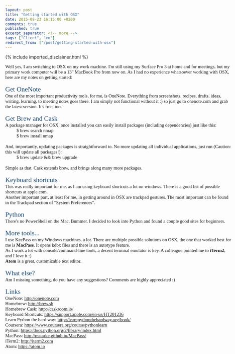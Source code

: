 ```yaml
---
layout: post
title: "Getting started with OSX"
date: 2015-08-23 16:15:00 +0200
comments: true
published: true
excerpt_separator: <!-- more -->
tags: ["Client", "en"]
redirect_from: ["/post/getting-started-with-osx"]
---
```

<!-- more -->
{% include imported_disclaimer.html %}
<div style="direction:ltr;border-width:100%">

<div style="direction:ltr;margin-top:0in;margin-left:0in;width:7.525in">

<div style="direction:ltr;margin-top:0in;margin-left:0in;width:7.525in">

<p style="margin:0in;font-family:Calibri;font-size:11.0pt">Well yes, I am
switching to OSX on my work machine. I'm still using my Surface Pro 3 at home
and for meetings, but my primary work computer will be a 13" MacBook Pro
from now on. As I had no experience whatsoever working with OSX, here are my
notes on getting started:</p>

<p style="margin:0in;font-family:Calibri;font-size:11.0pt">&nbsp;</p>

<p style="margin:0in;font-family:Calibri;font-size:16.0pt;color:#1E4E79">Get
OneNote</p>

<p style="margin:0in;font-family:Calibri;font-size:11.0pt">One of the most
important <span style="text-decoration:line-through">productivity</span> tools,
for me, is OneNote. Everything from screenshots, recipes, drafts, ideas,
writing, learning, to meeting notes goes there. I am simply not functional
without it :) so just go to onenote.com and grab the latest version. It's free,
too.</p>

<p style="margin:0in;font-family:Calibri;font-size:11.0pt">&nbsp;</p>

<p style="margin:0in;font-family:Calibri;font-size:16.0pt;color:#1E4E79">Get
Brew and Cask</p>

<p style="margin:0in;font-family:Calibri;font-size:11.0pt">A package manager
for OSX, once installed you can easily install packages (including
dependencies) just like this:</p>

<p style="margin:0in;margin-left:.375in;font-family:Calibri;font-size:11.0pt">$
brew search nmap</p>

<p style="margin:0in;margin-left:.375in;font-family:Calibri;font-size:11.0pt">$
brew install nmap</p>

<p style="margin:0in;margin-left:.375in;font-family:Calibri;font-size:11.0pt">&nbsp;</p>

<p style="margin:0in;font-family:Calibri;font-size:11.0pt">And, importantly,
updating packages is straightforward to. No more updating all individual
applications, just run (Caution: this will update all packages!):</p>

<p style="margin:0in;margin-left:.375in;font-family:Calibri;font-size:11.0pt">$
brew update &amp;&amp; brew upgrade </p>

<p style="margin:0in;margin-left:.375in;font-family:Calibri;font-size:11.0pt">&nbsp;</p>

<p style="margin:0in;font-family:Calibri;font-size:11.0pt">Simple as that. Cask
extends brew, and brings along many more packages.</p>

<p style="margin:0in;font-family:Calibri;font-size:11.0pt">&nbsp;</p>

<p style="margin:0in;font-family:Calibri;font-size:16.0pt;color:#1E4E79">Keyboard
shortcuts</p>

<p style="margin:0in;font-family:Calibri;font-size:11.0pt">This was really
important for me, as I am using keyboard shortcuts a lot on windows. There is a
good list of possible shortcuts at apple.com.</p>

<p style="margin:0in;font-family:Calibri;font-size:11.0pt">Another important
part, at least for me, in getting around in OSX are trackpad gestures. The most
important can be found in the Trackpad section of "System
Preferences".</p>

<p style="margin:0in;font-family:Calibri;font-size:11.0pt">&nbsp;</p>

<p style="margin:0in;font-family:Calibri;font-size:16.0pt;color:#1E4E79">Python</p>

<p style="margin:0in;font-family:Calibri;font-size:11.0pt">There's no
PowerShell on the Mac. Bummer. I decided to look into Python and found a couple
good sites for beginners.</p>

<p style="margin:0in;font-family:Calibri;font-size:11.0pt">&nbsp;</p>

<p style="margin:0in;font-family:Calibri;font-size:16.0pt;color:#1E4E79">More
tools...</p>

<p style="margin:0in;font-family:Calibri;font-size:11.0pt">I use KeePass on my
Windows machines, a lot. There are multiple possible solutions on OSX, the one
that worked best for me is <span style="font-weight:bold">MacPass</span>. It
opens kdbx files and there is an autotype feature.</p>

<p style="margin:0in;font-family:Calibri;font-size:11.0pt">As I work a lot with
console/command-line tools, a decent terminal emulator is key. A colleague
pointed me to <span style="font-weight:bold">iTerm2</span>, and I love it :)</p>

<p style="margin:0in;font-family:Calibri;font-size:11.0pt"><span style="font-weight:bold">Atom</span> is a great, customizable text editor.</p>

<p style="margin:0in;font-family:Calibri;font-size:11.0pt">&nbsp;</p>

<p style="margin:0in;font-family:Calibri;font-size:16.0pt;color:#1E4E79">What
else?</p>

<p style="margin:0in;font-family:Calibri;font-size:11.0pt">Am I missing
something, do you have any suggestions? Comments are highly appreciated :) </p>

<p style="margin:0in;font-family:Calibri;font-size:11.0pt">&nbsp;</p>

<p style="margin:0in;font-family:Calibri;font-size:16.0pt;color:#1E4E79">Links</p><p style="margin:0in;font-family:Calibri;font-size:11.0pt">OneNote: <a href="http://onenote.com">http://onenote.com</a></p><p style="margin:0in;font-family:Calibri;font-size:11.0pt">Homebrew: <a href="http://brew.sh">http://brew.sh</a></p><p style="margin:0in;font-family:Calibri;font-size:11.0pt">Homebrew Cask: <a href="http://caskroom.io/">http://caskroom.io/</a></p><p style="margin:0in;font-family:Calibri;font-size:11.0pt">Keyboard Shortcuts: <a href="https://support.apple.com/en-us/HT201236">https://support.apple.com/en-us/HT201236</a></p><p style="margin:0in;font-family:Calibri;font-size:11.0pt">Learn Python the
hard way: <a href="http://learnpythonthehardway.org/book/">http://learnpythonthehardway.org/book/</a></p><p style="margin:0in;font-family:Calibri;font-size:11.0pt">Coursera: <a href="https://www.coursera.org/course/pythonlearn">https://www.coursera.org/course/pythonlearn</a></p><p style="margin:0in;font-family:Calibri;font-size:11.0pt">Python: <a href="https://docs.python.org/2/library/index.html">https://docs.python.org/2/library/index.html</a></p><p style="margin:0in;font-family:Calibri;font-size:11.0pt">MacPass: <a href="http://mstarke.github.io/MacPass/">http://mstarke.github.io/MacPass/</a></p><p style="margin:0in;font-family:Calibri;font-size:11.0pt" lang="de">iTerm2: <a href="http://iterm2.com">http://iterm2.com</a></p><p style="margin:0in;font-family:Calibri;font-size:16.0pt;color:#1E4E79">



















</p><p style="margin:0in;font-family:Calibri;font-size:11.0pt" lang="de">Atom: <a href="https://atom.io">https://atom.io</a></p>

</div>

</div>

</div>
